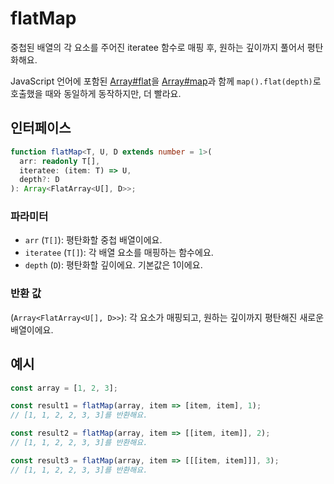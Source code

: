 # flatMap

중첩된 배열의 각 요소를 주어진 iteratee 함수로 매핑 후, 원하는 깊이까지 풀어서 평탄화해요.

JavaScript 언어에 포함된 [Array#flat](https://developer.mozilla.org/en-US/docs/Web/JavaScript/Reference/Global_Objects/Array/flat)을 [Array#map](https://developer.mozilla.org/ko/docs/Web/JavaScript/Reference/Global_Objects/Array/map)과 함께 `map().flat(depth)`로 호출했을 때와 동일하게 동작하지만, 더 빨라요.

## 인터페이스

```typescript
function flatMap<T, U, D extends number = 1>(
  arr: readonly T[],
  iteratee: (item: T) => U,
  depth?: D
): Array<FlatArray<U[], D>>;
```

### 파라미터

- `arr` (`T[]`): 평탄화할 중첩 배열이에요.
- `iteratee` (`T[]`): 각 배열 요소를 매핑하는 함수에요.
- `depth` (`D`): 평탄화할 깊이에요. 기본값은 1이에요.

### 반환 값

(`Array<FlatArray<U[], D>>`): 각 요소가 매핑되고, 원하는 깊이까지 평탄해진 새로운 배열이에요.

## 예시

```typescript
const array = [1, 2, 3];

const result1 = flatMap(array, item => [item, item], 1);
// [1, 1, 2, 2, 3, 3]를 반환해요.

const result2 = flatMap(array, item => [[item, item]], 2);
// [1, 1, 2, 2, 3, 3]를 반환해요.

const result3 = flatMap(array, item => [[[item, item]]], 3);
// [1, 1, 2, 2, 3, 3]를 반환해요.
```

